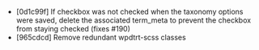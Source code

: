 * [0d1c99f] If checkbox was not checked when the taxonomy options were saved, delete the associated term_meta to prevent the checkbox from staying checked (fixes #190)
* [965cdcd] Remove redundant wpdtrt-scss classes
